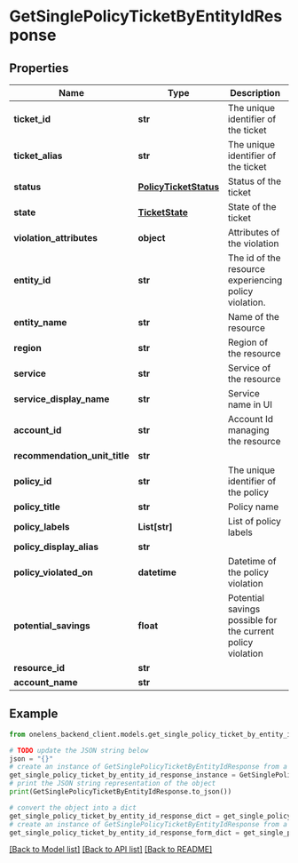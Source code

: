 # GetSinglePolicyTicketByEntityIdResponse


## Properties

Name | Type | Description | Notes
------------ | ------------- | ------------- | -------------
**ticket_id** | **str** | The unique identifier of the ticket | 
**ticket_alias** | **str** | The unique identifier of the ticket | 
**status** | [**PolicyTicketStatus**](PolicyTicketStatus.md) | Status of the ticket | 
**state** | [**TicketState**](TicketState.md) | State of the ticket | 
**violation_attributes** | **object** | Attributes of the violation | 
**entity_id** | **str** | The id of the resource experiencing policy violation. | 
**entity_name** | **str** | Name of the resource | 
**region** | **str** | Region of the resource | 
**service** | **str** | Service of the resource | 
**service_display_name** | **str** | Service name in UI | 
**account_id** | **str** | Account Id managing the resource | 
**recommendation_unit_title** | **str** |  | [optional] 
**policy_id** | **str** | The unique identifier of the policy | 
**policy_title** | **str** | Policy name | 
**policy_labels** | **List[str]** | List of policy labels | [optional] 
**policy_display_alias** | **str** |  | [optional] 
**policy_violated_on** | **datetime** | Datetime of the policy violation | 
**potential_savings** | **float** | Potential savings possible for the current policy violation | 
**resource_id** | **str** |  | [optional] 
**account_name** | **str** |  | [optional] 

## Example

```python
from onelens_backend_client.models.get_single_policy_ticket_by_entity_id_response import GetSinglePolicyTicketByEntityIdResponse

# TODO update the JSON string below
json = "{}"
# create an instance of GetSinglePolicyTicketByEntityIdResponse from a JSON string
get_single_policy_ticket_by_entity_id_response_instance = GetSinglePolicyTicketByEntityIdResponse.from_json(json)
# print the JSON string representation of the object
print(GetSinglePolicyTicketByEntityIdResponse.to_json())

# convert the object into a dict
get_single_policy_ticket_by_entity_id_response_dict = get_single_policy_ticket_by_entity_id_response_instance.to_dict()
# create an instance of GetSinglePolicyTicketByEntityIdResponse from a dict
get_single_policy_ticket_by_entity_id_response_form_dict = get_single_policy_ticket_by_entity_id_response.from_dict(get_single_policy_ticket_by_entity_id_response_dict)
```
[[Back to Model list]](../README.md#documentation-for-models) [[Back to API list]](../README.md#documentation-for-api-endpoints) [[Back to README]](../README.md)


